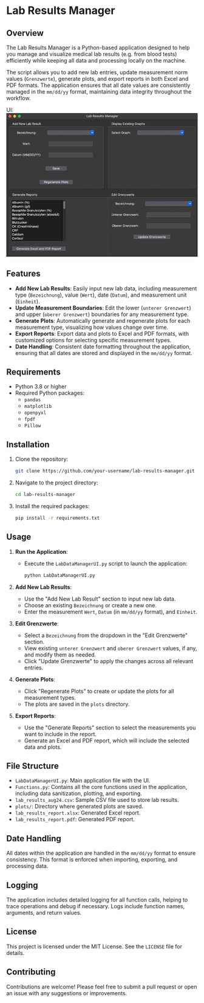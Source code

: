 # Lab Results Manager

## Overview

The Lab Results Manager is a Python-based application designed to help you manage and visualize medical lab results (e.g. from blood tests) efficiently while keeping all data and processing locally on the machine.

The script allows you to add new lab entries, update measurement norm values (`Grenzwerte`), generate plots, and export reports in both Excel and PDF formats. The application ensures that all date values are consistently managed in the `mm/dd/yy` format, maintaining data integrity throughout the workflow.

UI:
![img.png](img.png)
## Features

- **Add New Lab Results**: Easily input new lab data, including measurement type (`Bezeichnung`), value (`Wert`), date (`Datum`), and measurement unit (`Einheit`).
- **Update Measurement Boundaries**: Edit the lower (`unterer Grenzwert`) and upper (`oberer Grenzwert`) boundaries for any measurement type.
- **Generate Plots**: Automatically generate and regenerate plots for each measurement type, visualizing how values change over time.
- **Export Reports**: Export data and plots to Excel and PDF formats, with customized options for selecting specific measurement types.
- **Date Handling**: Consistent date formatting throughout the application, ensuring that all dates are stored and displayed in the `mm/dd/yy` format.

## Requirements

- Python 3.8 or higher
- Required Python packages:
  - `pandas`
  - `matplotlib`
  - `openpyxl`
  - `fpdf`
  - `Pillow`

## Installation

1. Clone the repository:
    ```bash
    git clone https://github.com/your-username/lab-results-manager.git
    ```
2. Navigate to the project directory:
    ```bash
    cd lab-results-manager
    ```
3. Install the required packages:
    ```bash
    pip install -r requirements.txt
    ```

## Usage

1. **Run the Application**:
   - Execute the `LabDataManagerUI.py` script to launch the application:
     ```bash
     python LabDataManagerUI.py
     ```

2. **Add New Lab Results**:
   - Use the "Add New Lab Result" section to input new lab data.
   - Choose an existing `Bezeichnung` or create a new one.
   - Enter the measurement `Wert`, `Datum` (in `mm/dd/yy` format), and `Einheit`.

3. **Edit Grenzwerte**:
   - Select a `Bezeichnung` from the dropdown in the "Edit Grenzwerte" section.
   - View existing `unterer Grenzwert` and `oberer Grenzwert` values, if any, and modify them as needed.
   - Click "Update Grenzwerte" to apply the changes across all relevant entries.

4. **Generate Plots**:
   - Click "Regenerate Plots" to create or update the plots for all measurement types.
   - The plots are saved in the `plots` directory.

5. **Export Reports**:
   - Use the "Generate Reports" section to select the measurements you want to include in the report.
   - Generate an Excel and PDF report, which will include the selected data and plots.

## File Structure

- `LabDataManagerUI.py`: Main application file with the UI.
- `Functions.py`: Contains all the core functions used in the application, including data sanitization, plotting, and exporting.
- `lab_results_aug24.csv`: Sample CSV file used to store lab results.
- `plots/`: Directory where generated plots are saved.
- `lab_results_report.xlsx`: Generated Excel report.
- `lab_results_report.pdf`: Generated PDF report.

## Date Handling

All dates within the application are handled in the `mm/dd/yy` format to ensure consistency. This format is enforced when importing, exporting, and processing data.

## Logging

The application includes detailed logging for all function calls, helping to trace operations and debug if necessary. Logs include function names, arguments, and return values.

## License

This project is licensed under the MIT License. See the `LICENSE` file for details.

## Contributing

Contributions are welcome! Please feel free to submit a pull request or open an issue with any suggestions or improvements.

